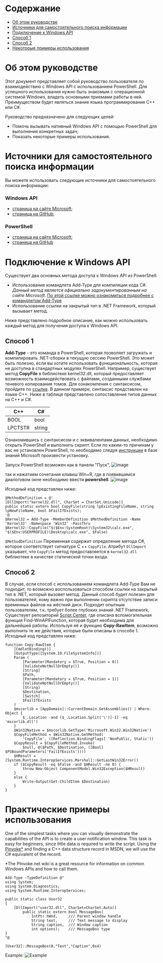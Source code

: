 # Содержание
- [Об этом руководстве](#Об-этом-руководстве)
- [Источники для самостоятельного поиска информации](#Источники-для-самостоятельного-поиска-информации)
- [Подключение к Windows API](#Подключение-к-Windows-API) 
- [Способ 1](#Способ-1) 
- [Способ 2](#Способ-2) 
- [Некоторые примеры использования](#Практические-примеры-использования)

# Об этом руководстве
Этот документ представляет собой руководство пользователя по взаимодействию с Windows API 
c использованием PowerShell. 
Для успешного использования нужно быть знакомым с операционной системой Windows, 
владеть основными приемами работы в ней. Преимуществом будет являться знание языка программирования C++ или C#. 

Руководство предназначено для следующих целей:
- Помочь вызывать нативный Windows API с помощью PowerShell для выполнения конкретных задач;
- Показать некоторые примеры использования.

# Источники для самостоятельного поиска информации
Вы можете использовать следующие источники для самостоятельного поиска информации:
### Windows API
- [страница на сайте Microsoft](https://learn.microsoft.com/ru-ru/windows/win32/);
- [страница на GitHub](https://github.com/MicrosoftDocs/win32/blob/docs/desktop-src/apiindex/windows-api-list.md);
### PowerShell
- [страница на сайте Microsoft](https://learn.microsoft.com/ru-ru/powershell/);
- [страница на GitHub](https://github.com/PowerShell/PowerShell)

# Подключение к Windows API
Существует два основных метода доступа к Windows API из PowerShell:
- Использование командлета Add-Type для компиляции кода C#. *Данный метод является официально задокументированным на сайте Microsoft*. [По этой ссылке можно ознакомиться подробнее c командлетом Add-Type](https://learn.microsoft.com/ru-RU/powershell/module/microsoft.powershell.utility/add-type?view=powershell-7.3)
- Использование ссылки на закрытый тип в .NET Framework, который вызывает метод.

Ниже представлено подробное описание, как можно использовать каждый метод для получения доступа к Windows API.
## Способ 1
**Add-Type** - это команда в PowerShell, которая позволяет загружать и компилировать .NET-сборки в текущую сессию PowerShell. Это может быть полезно, если вы хотите использовать функциональность, которая не доступна в стандартных модулях PowerShell. Например, существует метод **CopyFile** в библиотеке kernel32.dll, который предоставляет возможность взаимодействовать с файлами, созданными службами теневого копирования томов. Для ознакомления с синтаксисом, пройдите по [ссылке](https://learn.microsoft.com/ru-ru/windows/win32/api/winbase/nf-winbase-copyfile?redirectedfrom=MSDN). В данном примере, синтаксис представлен на языке С++. Ниже в таблице представлено сопоставление типов данных на С++ и С#.

| **С++**  | **С#** |
| -------- | -------|
|BOOL|bool |
|LPCTSTR|string|

Ознакомившись с синтаксисом и с эквивалентами данных, необходимо открыть PowerShell и выполнить скрипт. Если по каким-то причинам у вас не установлен PowerShell, то необходимо следуя [инструкции](https://learn.microsoft.com/ru-ru/powershell/scripting/install/installing-powershell-on-windows?view=powershell-7.3) в базе знаний Microsoft произвести установку.

Запуск PowerShell возможен как в панели "Пуск",
![image](https://github.com/BondarevDima/Public_repository/assets/126958591/2ea09866-5e52-4ed9-b564-b80b026d62b4)

так и нажатием сочетания клавиш Win+R, где в появившимся диалоговом окне необходимо ввести **powershell**.
![image](https://github.com/BondarevDima/Public_repository/assets/126958591/e618df0a-5ea7-4c35-b52b-0b6700bfbae1)


Исходный код представлен ниже:
```
$MethodDefinition = @'
[DllImport("kernel32.dll", CharSet = CharSet.Unicode)]
public static extern bool CopyFile(string lpExistingFileName, string lpNewFileName, bool bFailIfExists);
'@
$Kernel32 = Add-Type -MemberDefinition $MethodDefinition -Name 'Kernel32' -Namespace 'Win32' -PassThru
$Kernel32::CopyFile("$($Env:SystemRoot)\System32\calc.exe", "$($Env:USERPROFILE)\Desktop\calc.exe", $False)
```
```$MethodDefinition``` Переменная содержит определение метода С#, которое соответствует сигнатуре C ++ ```CopyFile```.
Атрибут ```DllImport``` указывает, что ```CopyFile``` метод предоставляется в ```kernel32.dll``` библиотеке в качестве статической точки входа.

## Способ 2
В случае, если способ с использованием командлета Add-Type Вам не подходит, то возможно воспользоваться способом ссылки на закрытый тип в .NET, 
который вызовет метод. Данный способ будет полезен для пользователей, кому важно при выполнении скрипта отсутствие записи временных файлов на жёсткий диск.
Подходит опытным пользователям, т.к. требует более глубоких знаний .NET Framework, 
Существует репозиторий [Script Center](http://gallery.technet.microsoft.com/scriptcenter/Find-WinAPIFunction-4166b223), где описана вспомогательная функция Find-WinAPIFunction, которая будет необходима для дальнейшей работы. Используя её и функцию **Copy-RawItem**, возможно выполнить те же действия, которые были описаны в способе 1.
Исходный код представлен ниже:
```
function Copy-RawItem {
    [CmdletBinding()]
    [OutputType([System.IO.FileSystemInfo])]
    Param (
        [Parameter(Mandatory = $True, Position = 0)]
        [ValidateNotNullOrEmpty()]
        [String]
        $Path,
        [Parameter(Mandatory = $True, Position = 1)]
        [ValidateNotNullOrEmpty()]
        [String]
        $Destination,
        [Switch]
        $FailIfExists
    )
    $mscorlib = [AppDomain]::CurrentDomain.GetAssemblies() | Where-Object { 
        $_.Location -and ($_.Location.Split('\')[-1] -eq 'mscorlib.dll')
    }
    $Win32Native = $mscorlib.GetType('Microsoft.Win32.Win32Native')
    $CopyFileMethod = $Win32Native.GetMethod(
        'CopyFile', ([Reflection.BindingFlags] 'NonPublic, Static'))
    $CopyResult = $CopyFileMethod.Invoke(
        $null, @($Path, $Destination, ([Bool] $PSBoundParameters['FailIfExists'])))
    $HResult = [System.Runtime.InteropServices.Marshal]::GetLastWin32Error()
    if ($CopyResult -eq $False -and $HResult -ne 0) {
        throw New-Object ComponentModel.Win32Exception($HResult)
    }
    else {
        Write-Output(Get-ChildItem $Destination)
    }
}
```
# Практические примеры использования
One of the simplest tasks where you can visually demonstrate the capabilities of the API is to create a user notification window. This task is easy for beginners, since little data is required to write the script. Using the [Pinvoke*](https://www.pinvoke.net/) and finding a C++ data structure record in MSDN, we will use the C# equivalent of the record.

*The PInvoke.net wiki is a great resource for information on common Windows APIs and how to call them.
```
Add-Type -TypeDefinition @"
using System;
using System.Diagnostics;
using System.Runtime.InteropServices;
 
public static class User32
{
    [DllImport("user32.dll", CharSet=CharSet.Auto)]
        public static extern bool MessageBox(
            IntPtr hWnd,     /// Parent window handle 
            String text,     /// Text message to display
            String caption,  /// Window caption
            int options);    /// MessageBox type
}
"@
 
[User32]::MessageBox(0,"Text","Caption",0x4)
```
Example:
![Example](https://github.com/BondarevDima/Public_repository/assets/126958591/976a57a3-6d61-447b-8adf-71561b653857)
